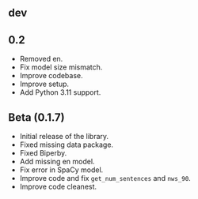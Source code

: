 ## dev

## 0.2

- Removed en.
- Fix model size mismatch.
- Improve codebase.
- Improve setup.
- Add Python 3.11 support.

## Beta (0.1.7)

- Initial release of the library.
- Fixed missing data package.
- Fixed Biperby.
- Add missing en model.
- Fix error in SpaCy model.
- Improve code and fix `get_num_sentences` and `nws_90`.
- Improve code cleanest.
